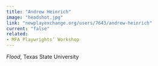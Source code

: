 ```yaml
---
title: "Andrew Heinrich"
image: "headshot.jpg"
link: "newplayexchange.org/users/7643/andrew-heinrich"
current: "false"
related:
- MFA Playwrights’ Workshop
---
```


*Flood*, Texas State University
